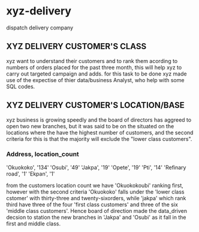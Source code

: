 # xyz-delivery
dispatch delivery company

## XYZ DELIVERY CUSTOMER'S CLASS
xyz want to understand their customers and to rank them acording to numbers of orders placed for the past three month, 
this will help xyz to carry out targeted campaign and adds.
for this task to be done xyz made use of the expectise of thier data/business Analyst, who help with some SQL codes.

##  XYZ DELIVERY CUSTOMER'S LOCATION/BASE

xyz business is growing speedly and the board of directors has aggreed to open two new branches,
but it was said to be on the situated on the locations where the have the highest number of customers,
and the second criteria for this is that the majority will exclude the "lower class customers".

### Address, location_count
'Okuokoko', '134'
'Osubi', '49'
'Jakpa', '19'
'Opete', '19'
'Pti', '14'
'Refinary road', '1'
'Ekpan', '1'

  from the customers location count we have 'Okuokokoubi' ranking first, however with the second criteria 'Okuokoko' falls under the 'lower class cstomer' with thirty-three and twenty-sixorders,
  while 'jakpa' which rank third have three of the four 'first class customers' and three of the six 'middle class customers'.
  Hence board of direction made the data_driven decsion to station the new branches in 'Jakpa' and 'Osubi' as it fall in the first and middle class.
